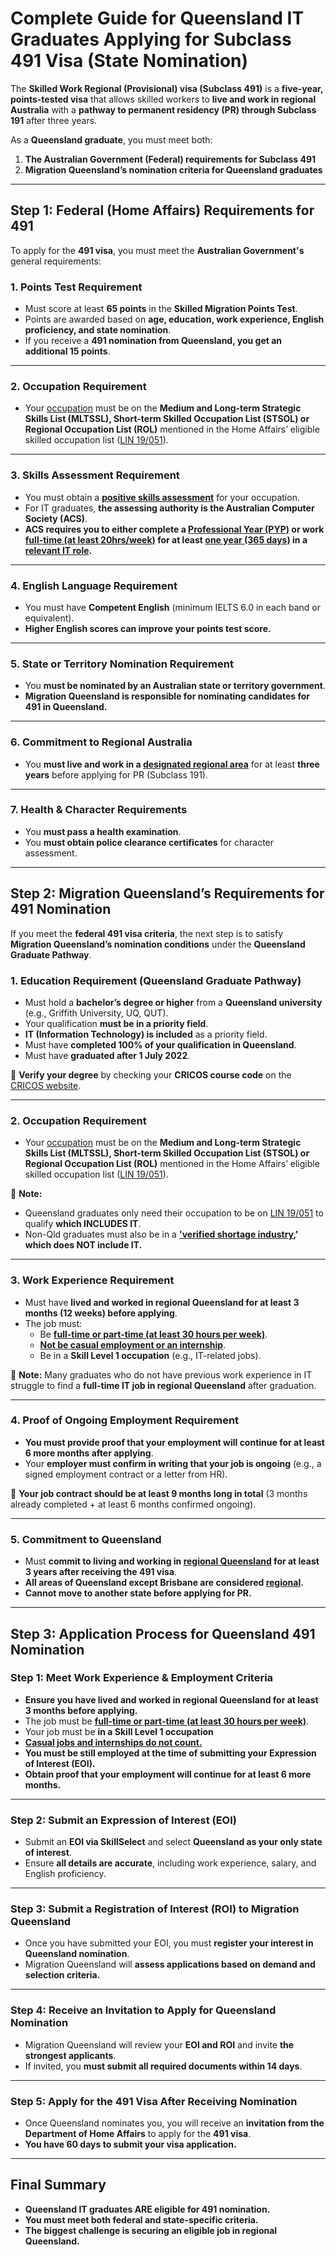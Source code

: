 # **Complete Guide for Queensland IT Graduates Applying for Subclass 491 Visa (State Nomination)**

The **Skilled Work Regional (Provisional) visa (Subclass 491)** is a **five-year, points-tested visa** that allows skilled workers to **live and work in regional Australia** with a **pathway to permanent residency (PR) through Subclass 191** after three years.

As a **Queensland graduate**, you must meet both:
1. **The Australian Government (Federal) requirements for Subclass 491**
2. **Migration Queensland’s nomination criteria for Queensland graduates**

---

## **Step 1: Federal (Home Affairs) Requirements for 491**
To apply for the **491 visa**, you must meet the **Australian Government's** general requirements:

### **1. Points Test Requirement**
- Must score at least **65 points** in the **Skilled Migration Points Test**.
- Points are awarded based on **age, education, work experience, English proficiency, and state nomination**.
- If you receive a **491 nomination from Queensland, you get an additional 15 points**.

---

### **2. Occupation Requirement**
- Your [occupation](https://www.acs.org.au/msa/information-for-applicants/occupations-anzsco-codes/information-technology.html) must be on the **Medium and Long-term Strategic Skills List (MLTSSL), Short-term Skilled Occupation List (STSOL) or Regional Occupation List (ROL)** mentioned in the Home Affairs’ eligible skilled occupation list ([LIN 19/051](https://www.legislation.gov.au/F2019L00278/latest/text)).

---

### **3. Skills Assessment Requirement**
- You must obtain a **[positive skills assessment](https://www.acs.org.au/msa/assessment-pathway/post-australian-study.html)** for your occupation.
- For IT graduates, **the assessing authority is the Australian Computer Society (ACS)**.
- **ACS requires you to either complete a [Professional Year (PYP)](https://www.acs.org.au/cpd-education/professional-year-program.html) or work [full-time (at least 20hrs/week)](https://www.acs.org.au/msa/assessment-pathway/post-australian-study.html#:~:text=Can%20I%20have%20part%2Dtime%20work%20assessed%3F) for at least [one year (365 days)](https://www.acs.org.au/msa/assessment-pathway/post-australian-study.html#:~:text=One%20year%20(365%20days)%20of%20relevant%20work%20experience**%20in%20Australia) in a [relevant IT role](https://www.acs.org.au/msa/information-for-applicants/occupations-anzsco-codes/information-technology.html).**

---

### **4. English Language Requirement**
- You must have **Competent English** (minimum IELTS 6.0 in each band or equivalent).
- **Higher English scores can improve your points test score.**

---

### **5. State or Territory Nomination Requirement**
- You **must be nominated by an Australian state or territory government**.
- **Migration Queensland is responsible for nominating candidates for 491 in Queensland.**

---

### **6. Commitment to Regional Australia**
- You **must live and work in a [designated regional area](https://immi.homeaffairs.gov.au/visas/working-in-australia/skill-occupation-list/regional-postcodes)** for at least **three years** before applying for PR (Subclass 191).

---

### **7. Health & Character Requirements**
- You **must pass a health examination**.
- You **must obtain police clearance certificates** for character assessment.

---

## **Step 2: Migration Queensland’s Requirements for 491 Nomination**

If you meet the **federal 491 visa criteria**, the next step is to satisfy **Migration Queensland’s nomination conditions** under the **Queensland Graduate Pathway**.

### **1. Education Requirement (Queensland Graduate Pathway)**
- Must hold a **bachelor’s degree or higher** from a **Queensland university** (e.g., Griffith University, UQ, QUT).
- Your qualification **must be in a priority field**.
- **IT (Information Technology) is included** as a priority field.
- Must have **completed 100% of your qualification in Queensland**.
- Must have **graduated after 1 July 2022**.

📌 **Verify your degree** by checking your **CRICOS course code** on the [CRICOS website](https://cricos.education.gov.au/).

---

### **2. Occupation Requirement**
- Your [occupation](https://www.acs.org.au/msa/information-for-applicants/occupations-anzsco-codes/information-technology.html) must be on the **Medium and Long-term Strategic Skills List (MLTSSL), Short-term Skilled Occupation List (STSOL) or Regional Occupation List (ROL)** mentioned in the Home Affairs’ eligible skilled occupation list ([LIN 19/051](https://www.legislation.gov.au/F2019L00278/latest/text)).

📌 **Note:**
  - Queensland graduates only need their occupation to be on [LIN 19/051](https://www.legislation.gov.au/F2019L00278/latest/text) to qualify **which INCLUDES IT**.
  - Non-Qld graduates must also be in a **['verified shortage industry](https://www.migration.qld.gov.au/occupation-lists#:~:text=Migration%20Queensland%20will%20select%20candidates%20with%20occupations%20on%20Home%20Affairs%20list%20of%20eligible%20occupations%20(LIN%2019/051)%2C%20with%20a%20focus%20on%20helping%20address%20verified%20shortages%20in%20Queensland’s%20growing%20industries.%20These%20are%3A),' which does NOT include IT.**

---

### **3. Work Experience Requirement**
- Must have **lived and worked in regional Queensland for at least 3 months (12 weeks) before applying**.
- The job must:
  - Be **[full-time or part-time (at least 30 hours per week)](https://migration.qld.gov.au/visa-options/skilled-visas/graduates-of-a-queensland-university)**.
  - **[Not be casual employment or an internship](https://migration.qld.gov.au/visa-options/skilled-visas/graduates-of-a-queensland-university#:~:text=Note%3A%20Casual%20employment%20is%20not%20accepted%20for%20meeting%20the%20Queensland%20work%20experience%20requirement.%20Casual%20employment%20should%20not%20be%20considered%20when%20calculating%20hours%20worked%20or%20annual%20salary.)**.
  - Be in a **Skill Level 1 occupation** (e.g., IT-related jobs).

📌 **Note:** Many graduates who do not have previous work experience in IT struggle to find a **full-time IT job in regional Queensland** after graduation.

---

### **4. Proof of Ongoing Employment Requirement**
- **You must provide proof that your employment will continue for at least 6 more months after applying**.
- Your **employer must confirm in writing that your job is ongoing** (e.g., a signed employment contract or a letter from HR).

📌 **Your job contract should be at least 9 months long in total** (3 months already completed + at least 6 months confirmed ongoing).

---

### **5. Commitment to Queensland**
- Must **commit to living and working in [regional Queensland](https://immi.homeaffairs.gov.au/visas/working-in-australia/skill-occupation-list/regional-postcodes#:~:text=Queensland) for at least 3 years after receiving the 491 visa**.
- **All areas of Queensland except Brisbane are considered [regional](https://immi.homeaffairs.gov.au/visas/working-in-australia/skill-occupation-list/regional-postcodes#:~:text=Queensland).**
- **Cannot move to another state before applying for PR.**

---

## **Step 3: Application Process for Queensland 491 Nomination**

### **Step 1: Meet Work Experience & Employment Criteria**
- **Ensure you have lived and worked in regional Queensland for at least 3 months before applying.**
- The job must be **[full-time or part-time (at least 30 hours per week)](https://migration.qld.gov.au/visa-options/skilled-visas/graduates-of-a-queensland-university)**.
- Your job must be **in a Skill Level 1 occupation**
- **[Casual jobs and internships do not count.](https://migration.qld.gov.au/visa-options/skilled-visas/graduates-of-a-queensland-university#:~:text=Note%3A%20Casual%20employment%20is%20not%20accepted%20for%20meeting%20the%20Queensland%20work%20experience%20requirement.%20Casual%20employment%20should%20not%20be%20considered%20when%20calculating%20hours%20worked%20or%20annual%20salary.)**
- **You must be still employed at the time of submitting your Expression of Interest (EOI).**
- **Obtain proof that your employment will continue for at least 6 more months.**

---

### **Step 2: Submit an Expression of Interest (EOI)**
- Submit an **EOI via SkillSelect** and select **Queensland as your only state of interest**.
- Ensure **all details are accurate**, including work experience, salary, and English proficiency.

---

### **Step 3: Submit a Registration of Interest (ROI) to Migration Queensland**
- Once you have submitted your EOI, you must **register your interest in Queensland nomination**.
- Migration Queensland will **assess applications based on demand and selection criteria.**

---

### **Step 4: Receive an Invitation to Apply for Queensland Nomination**
- Migration Queensland will review your **EOI and ROI** and invite **the strongest applicants**.
- If invited, you **must submit all required documents within 14 days**.

---

### **Step 5: Apply for the 491 Visa After Receiving Nomination**
- Once Queensland nominates you, you will receive an **invitation from the Department of Home Affairs** to apply for the **491 visa**.
- **You have 60 days to submit your visa application.**

---

## **Final Summary**
- **Queensland IT graduates ARE eligible for 491 nomination.**
- **You must meet both federal and state-specific criteria.**
- **The biggest challenge is securing an eligible job in regional Queensland.**

